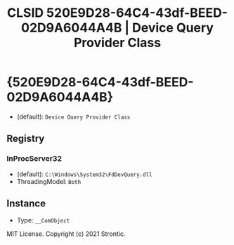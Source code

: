 ﻿---
title: "CLSID 520E9D28-64C4-43df-BEED-02D9A6044A4B | Device Query Provider Class"
excerpt: What is COM-Object CLSID 520E9D28-64C4-43df-BEED-02D9A6044A4B?
---

# {520E9D28-64C4-43df-BEED-02D9A6044A4B}

* (default): `Device Query Provider Class`

## Registry


### InProcServer32

* (default): `C:\Windows\System32\FdDevQuery.dll`
* ThreadingModel: `Both`

## Instance

* Type: `__ComObject`

MIT License. Copyright (c) 2021 Strontic.


